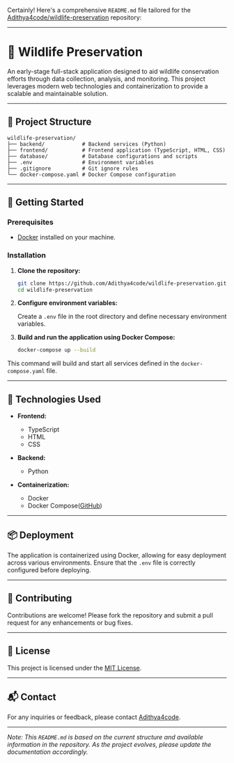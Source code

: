 Certainly! Here's a comprehensive `README.md` file tailored for the [Adithya4code/wildlife-preservation](https://github.com/Adithya4code/wildlife-preservation) repository:

---

# 🐾 Wildlife Preservation

An early-stage full-stack application designed to aid wildlife conservation efforts through data collection, analysis, and monitoring. This project leverages modern web technologies and containerization to provide a scalable and maintainable solution.

---

## 📁 Project Structure

```
wildlife-preservation/
├── backend/            # Backend services (Python)
├── frontend/           # Frontend application (TypeScript, HTML, CSS)
├── database/           # Database configurations and scripts
├── .env                # Environment variables
├── .gitignore          # Git ignore rules
└── docker-compose.yaml # Docker Compose configuration
```

---

## 🚀 Getting Started

### Prerequisites

* [Docker](https://www.docker.com/) installed on your machine.

### Installation

1. **Clone the repository:**

   ```bash
   git clone https://github.com/Adithya4code/wildlife-preservation.git
   cd wildlife-preservation
   ```



2. **Configure environment variables:**

   Create a `.env` file in the root directory and define necessary environment variables.

3. **Build and run the application using Docker Compose:**

   ```bash
   docker-compose up --build
   ```



This command will build and start all services defined in the `docker-compose.yaml` file.

---

## 🧰 Technologies Used

* **Frontend:**

  * TypeScript
  * HTML
  * CSS

* **Backend:**

  * Python

* **Containerization:**

  * Docker
  * Docker Compose([GitHub][1])

---

## 📦 Deployment

The application is containerized using Docker, allowing for easy deployment across various environments. Ensure that the `.env` file is correctly configured before deploying.

---

## 🤝 Contributing

Contributions are welcome! Please fork the repository and submit a pull request for any enhancements or bug fixes.

---

## 📄 License

This project is licensed under the [MIT License](LICENSE).

---

## 📬 Contact

For any inquiries or feedback, please contact [Adithya4code](https://github.com/Adithya4code).

---

*Note: This `README.md` is based on the current structure and available information in the repository. As the project evolves, please update the documentation accordingly.*

[1]: https://github.com/LeadingIndiaAI/Computer-Vision-for-Wildlife-Conservation?utm_source=chatgpt.com "LeadingIndiaAI/Computer-Vision-for-Wildlife-Conservation - GitHub"
